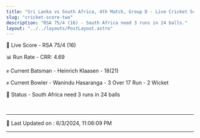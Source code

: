 ```yaml
---
title: "Sri Lanka vs South Africa, 4th Match, Group D - Live Cricket Score"
slug: "cricket-score-two"
description: "RSA 75/4 (16) - South Africa need 3 runs in 24 balls."
layout: "../../layouts/PostLayout.astro"
---
```


🔴 Live Score - RSA 75/4 (16)  

📊 Run Rate - CRR: 4.69  

✊ Current Batsman - Heinrich Klaasen - 18(21)  

✊ Current Bowler - Wanindu Hasaranga - 3 Over 17 Run - 2 Wicket  

📑 Status - South Africa need 3 runs in 24 balls

<br />

***

📝 Last Updated on : 6/3/2024, 11:06:09 PM

***

